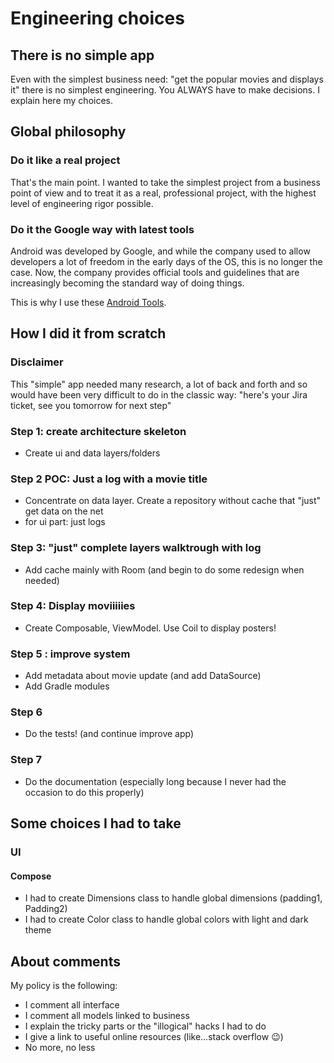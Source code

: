 # Engineering choices

## There is no simple app

Even with the simplest business need: "get the popular movies and displays it" there is no simplest
engineering. You ALWAYS have to make decisions. I explain here my choices.

## Global philosophy

### Do it like a real project

That's the main point. I wanted to take the simplest project from a business point of view and to
treat it as a real, professional project, with the highest level of engineering rigor possible.

### Do it the Google way with latest tools

Android was developed by Google, and while the company used to allow developers a lot of freedom in
the early days of the OS, this is no longer the case. Now, the company provides official tools and
guidelines that are increasingly becoming the standard way of doing things.

This is why I use these [Android Tools](../technical/AndroidTools.md).

## How I did it from scratch

### Disclaimer

This "simple" app needed many research, a lot of back and forth and so would have been very
difficult to do in the classic way: "here's your Jira ticket, see you tomorrow for next step"

### Step 1: create architecture skeleton

* Create ui and data layers/folders

### Step 2 POC: Just a log with a movie title

* Concentrate on data layer. Create a repository without cache that "just" get data on the net
* for ui part: just logs

### Step 3: "just" complete layers walktrough with log

* Add cache mainly with Room (and begin to do some redesign when needed)

### Step 4: Display moviiiiies

* Create Composable, ViewModel. Use Coil to display posters!

### Step 5 : improve system

* Add metadata about movie update (and add DataSource)
* Add Gradle modules

### Step 6

* Do the tests! (and continue improve app)

### Step 7

* Do the documentation (especially long because I never had the occasion to do this properly)

## Some choices I had to take

### UI

#### Compose

* I had to create Dimensions class to handle global dimensions (padding1, Padding2)
* I had to create Color class to handle global colors with light and dark theme

## About comments

My policy is the following:

* I comment all interface
* I comment all models linked to business
* I explain the tricky parts or the "illogical" hacks I had to do
* I give a link to useful online resources (like...stack overflow 😉)
* No more, no less